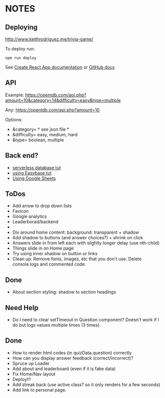 # NOTES

## Deploying
http://www.keithrodriguez.me/trivia-game/

To deploy run: 
```
npm run deploy
```

See [Create React App documentation](https://create-react-app.dev/docs/deployment/#github-pages) or [GitHub docs](https://github.com/gitname/react-gh-pages)

## API

Example:
https://opentdb.com/api.php?amount=10&category=14&difficulty=easy&type=multiple

Any:
https://opentdb.com/api.php?amount=10

Options:
- &category= * see json file *
- &difficulty= easy, medium, hard
- &type= boolean, multiple

## Back end?
- [serverless database tut](https://www.freecodecamp.org/news/how-to-add-a-serverless-database-to-react-projects-and-web-apps/)
- [using Easybase tut](https://easybase.io/react-database-app-tutorial/)
- [Using Google Sheets](https://git.generalassemb.ly/krodriguez/Google-Sheets-Backend)


## ToDos
- Add arrow to drop down lists
- Favicon
- Google analytics
- Leaderborad/backend
- 
- Div around home content: background: transparent + shadow
- Add shadow to buttons (and answer choices?) + shrink on click
- Answers slide in from left each with slightly longer delay (use nth-child)
- Things slide in on Home page
- Try using inner shadow on button or links
- Clean up: Remove fonts, images, etc that you don't use. Delete console.logs and commented code.

## Done
- About section styling: shadow to section headings
## Need Help
- Do I need to clear setTimeout in Question component? Doesn't work if I do but logs values multiple times (3 times).

## Done
- How to render html codes (in quizData.question) correctly
- How can you display answer feedback (correct/incorrect)? 
- Spruce up Loader
- Add about and leaderboard (even if it is fake data)
- Fix Home/Nav layout
- Deploy!!!
- Add streak back (use active class? so it only renders for a few seconds)
- Add link to personal page.
